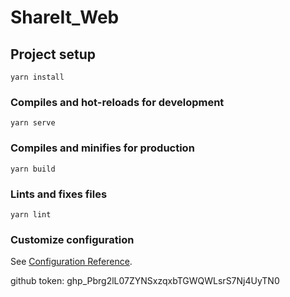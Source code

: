 # ShareIt_Web

## Project setup
```
yarn install
```

### Compiles and hot-reloads for development
```
yarn serve
```

### Compiles and minifies for production
```
yarn build
```

### Lints and fixes files
```
yarn lint
```

### Customize configuration
See [Configuration Reference](https://cli.vuejs.org/config/).

github token: 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